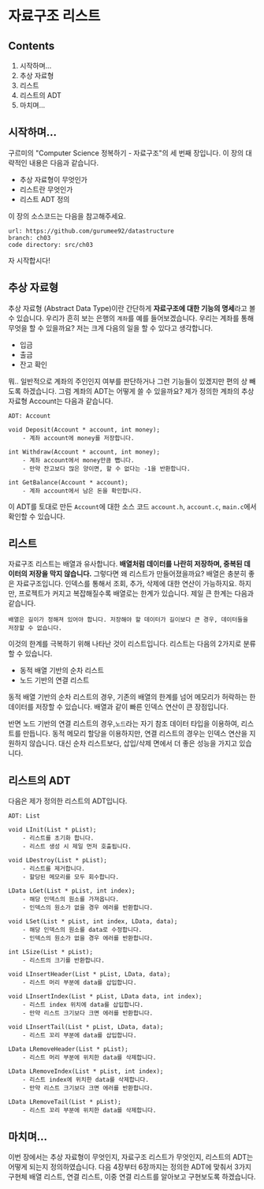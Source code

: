 자료구조 리스트
===========

Contents
-------------------

1. 시작하며...
2. 추상 자료형
3. 리스트
4. 리스트의 ADT
5. 마치며...


## 시작하며...

구르미의 "Computer Science 정복하기 - 자료구조"의 세 번째 장입니다. 이 장의 대략적인 내용은 다음과 같습니다. 

* 추상 자료형이 무엇인가
* 리스트란 무엇인가
* 리스트 ADT 정의

이 장의 소스코드는 다음을 참고해주세요.

    url: https://github.com/gurumee92/datastructure 
    branch: ch03
    code directory: src/ch03

자 시작합시다!


## 추상 자료형 

추상 자료형 (Abstract Data Type)이란 간단하게 **자료구조에 대한 기능의 명세**라고 볼 수 있습니다. 우리가 흔히 보는 은행의 `계좌`를 예를 들어보겠습니다. 우리는 계좌를 통해 무엇을 할 수 있을까요? 저는 크게 다음의 일을 할 수 있다고 생각합니다.

* 입금
* 출금
* 잔고 확인

뭐.. 일반적으로 계좌의 주인인지 여부를 판단하거나 그런 기능들이 있겠지만 편의 상 빼도록 하겠습니다. 그럼 계좌의 ADT는 어떻게 쓸 수 있을까요? 제가 정의한 계좌의 추상 자료형 Account는 다음과 같습니다.

    ADT: Account

    void Deposit(Account * account, int money);
        - 계좌 account에 money를 저장합니다.

    int Withdraw(Account * account, int money);
        - 계좌 account에서 money만큼 뺍니다.
        - 만약 잔고보다 많은 양이면, 할 수 없다는 -1을 반환합니다.

    int GetBalance(Account * account);
        - 계좌 account에서 남은 돈을 확인합니다.

이 ADT를 토대로 만든 `Account`에 대한 소스 코드 `account.h`, `account.c`, `main.c`에서 확인할 수 있습니다.


## 리스트

자료구조 리스트는 배열과 유사합니다. **배열처럼 데이터를 나란히 저장하며, 중복된 데이터의 저장을 막지 않습니다.** 그렇다면 왜 리스트가 만들어졌을까요? 배열은 충분히 좋은 자료구조입니다. 인덱스를 통해서 조회, 추가, 삭제에 대한 연산이 가능하지요. 하지만, 프로젝트가 커지고 복잡해질수록 배열로는 한계가 있습니다. 제일 큰 한계는 다음과 같습니다.

    배열은 길이가 정해져 있어야 합니다. 저장해야 할 데이터가 길이보다 큰 경우, 데이터들을 저장할 수 없습니다.

이것의 한계를 극복하기 위해 나타난 것이 리스트입니다. 리스트는 다음의 2가지로 분류할 수 있습니다.

* 동적 배열 기반의 순차 리스트
* 노드 기반의 연결 리스트

동적 배열 기반의 순차 리스트의 경우, 기존의 배열의 한계를 넘어 메모리가 허락하는 한 데이터를 저장할 수 있습니다. 배열과 같이 빠른 인덱스 연산이 큰 장점입니다. 

반면 노드 기반의 연결 리스트의 경우,`노드`라는 자기 참조 데이터 타입을 이용하여, 리스트를 만듭니다. 동적 메모리 할당을 이용하지만, 연결 리스트의 경우는 인덱스 연산을 지원하지 않습니다. 대신 순차 리스트보다, 삽입/삭제 면에서 더 좋은 성능을 가지고 있습니다. 


## 리스트의 ADT

다음은 제가 정의한 리스트의 ADT입니다.

    ADT: List

    void LInit(List * pList);
        - 리스트를 초기화 합니다.
        - 리스트 생성 시 제일 먼저 호출됩니다.

    void LDestroy(List * pList);
        - 리스트를 제거합니다.
        - 할당된 메모리를 모두 회수합니다.

    LData LGet(List * pList, int index);
        - 해당 인덱스의 원소를 가져옵니다.
        - 인덱스의 원소가 없을 경우 에러를 반환합니다.

    void LSet(List * pList, int index, LData, data);
        - 해당 인덱스의 원소를 data로 수정합니다.
        - 인덱스의 원소가 없을 경우 에러를 반환합니다.

    int LSize(List * pList);
        - 리스트의 크기를 반환합니다.

    void LInsertHeader(List * pList, LData, data);
        - 리스트 머리 부분에 data를 삽입합니다.

    void LInsertIndex(List * pList, LData data, int index);
        - 리스트 index 위치에 data를 삽입합니다.
        - 만약 리스트 크기보다 크면 에러를 반환합니다.

    void LInsertTail(List * pList, LData, data);
        - 리스트 꼬리 부분에 data를 삽입합니다.

    LData LRemoveHeader(List * pList);
        - 리스트 머리 부분에 위치한 data를 삭제합니다.

    LData LRemoveIndex(List * pList, int index);
        - 리스트 index에 위치한 data를 삭제합니다.
        - 만약 리스트 크기보다 크면 에러를 반환합니다.

    LData LRemoveTail(List * pList);
        - 리스트 꼬리 부분에 위치한 data를 삭제합니다.


## 마치며...

이번 장에서는 추상 자료형이 무엇인지, 자료구조 리스트가 무엇인지, 리스트의 ADT는 어떻게 되는지 정의하였습니다. 다음 4장부터 6장까지는 정의한 ADT에 맞춰서 3가지 구현체 배열 리스트, 연결 리스트, 이중 연결 리스트를 알아보고 구현보도록 하겠습니다.